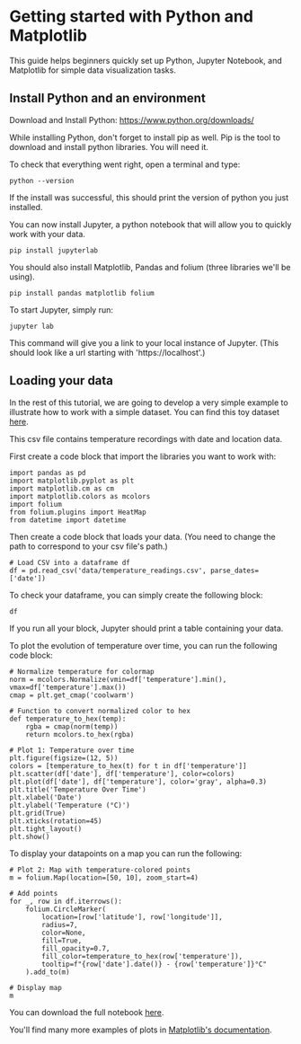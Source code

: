 # Getting started with Python and Matplotlib

This guide helps beginners quickly set up Python, Jupyter Notebook, and Matplotlib for simple data visualization tasks.

## Install Python and an environment


Download and Install Python: https://www.python.org/downloads/

While installing Python, don't forget to install pip as well. Pip is the tool to download and install python libraries. You will need it.

To check that everything went right, open a terminal and type:

```
python --version 
```

If the install was successful, this should print the version of python you just installed.

You can now install Jupyter, a python notebook that will allow you to quickly work with your data.

```
pip install jupyterlab
```

You should also install Matplotlib, Pandas and folium (three libraries we'll be using).

```
pip install pandas matplotlib folium
```

To start Jupyter, simply run:

```
jupyter lab
```

This command will give you a link to your local instance of Jupyter. (This should look like a url starting with 'https://localhost'.)


## Loading your data

In the rest of this tutorial, we are going to develop a very simple example to illustrate how to work with a simple dataset. You can find this toy dataset <a href="../../samples/temperature_readings.csv" download>here</a>.

This csv file contains temperature recordings with date and location data.

First create a code block that import the libraries you want to work with:

```
import pandas as pd
import matplotlib.pyplot as plt
import matplotlib.cm as cm
import matplotlib.colors as mcolors
import folium
from folium.plugins import HeatMap
from datetime import datetime
```

Then create a code block that loads your data. (You need to change the path to correspond to your csv file's path.)

```
# Load CSV into a dataframe df
df = pd.read_csv('data/temperature_readings.csv', parse_dates=['date'])
```

To check your dataframe, you can simply create the following block:

```
df
```

If you run all your block, Jupyter should print a table containing your data.

To plot the evolution of temperature over time, you can run the following code block:

```
# Normalize temperature for colormap
norm = mcolors.Normalize(vmin=df['temperature'].min(), vmax=df['temperature'].max())
cmap = plt.get_cmap('coolwarm')

# Function to convert normalized color to hex
def temperature_to_hex(temp):
    rgba = cmap(norm(temp))
    return mcolors.to_hex(rgba)

# Plot 1: Temperature over time
plt.figure(figsize=(12, 5))
colors = [temperature_to_hex(t) for t in df['temperature']]
plt.scatter(df['date'], df['temperature'], color=colors)
plt.plot(df['date'], df['temperature'], color='gray', alpha=0.3)
plt.title('Temperature Over Time')
plt.xlabel('Date')
plt.ylabel('Temperature (°C)')
plt.grid(True)
plt.xticks(rotation=45)
plt.tight_layout()
plt.show()
```

To display your datapoints on a map you can run the following:

```
# Plot 2: Map with temperature-colored points
m = folium.Map(location=[50, 10], zoom_start=4)

# Add points
for _, row in df.iterrows():
    folium.CircleMarker(
        location=[row['latitude'], row['longitude']],
        radius=7,
        color=None,
        fill=True,
        fill_opacity=0.7,
        fill_color=temperature_to_hex(row['temperature']),
        tooltip=f"{row['date'].date()} - {row['temperature']}°C"
    ).add_to(m)

# Display map
m
```



You can download the full notebook <a href="../../code/CSV_Temp_Geo.ipynb" download>here</a>.

You'll find many more examples of plots in [Matplotlib's documentation](https://matplotlib.org/stable/plot_types/index).
